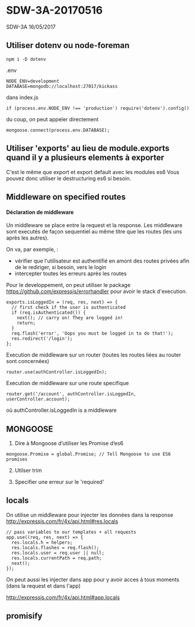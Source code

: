 # SDW-3A-20170516

SDW-3A 16/05/2017

## Utiliser dotenv ou node-foreman

``` 
npm i -D dotenv
```

.env
``` 
NODE_ENV=development
DATABASE=mongodb://localhost:27017/kickass
```

dans index.js
``` 
if (process.env.NODE_ENV !== 'production') require('dotenv').config()
``` 

du coup, on peut appeler directement
``` 
mongoose.connect(process.env.DATABASE);
``` 

## Utiliser 'exports' au lieu de module.exports quand il y a plusieurs elements à exporter

C'est le même que export et export default avec les modules es6
Vous pouvez donc utiliser le destructuring es6 si besoin.

## Middleware on specified routes

#### Déclaration de middleware

Un middleware se place entre la request et la response. Les middleware sont executés de façon sequentiel au même titre que  les routes (les uns après les autres).

On va, par exemple, : 
- vérifier que l'utilisateur est authentifié en amont des routes privées afin de le rediriger, si besoin, vers le login
- intercepter toutes les erreurs après les routes

Pour le developpement, on peut utiliser le package https://github.com/expressjs/errorhandler pour avoir le stack d'execution. 

``` 
exports.isLoggedIn = (req, res, next) => {
  // first check if the user is authenticated
  if (req.isAuthenticated()) {
    next(); // carry on! They are logged in!
    return;
  }
  req.flash('error', 'Oops you must be logged in to do that!');
  res.redirect('/login');
};
```
Execution de middleware sur un router (toutes les routes liées au router sont concernées)
``` 
router.use(authController.isLoggedIn);
``` 
Execution de middleware sur une route specifique
``` 
router.get('/account', authController.isLoggedIn, userController.account);
``` 
où authController.isLoggedIn is a middleware

## MONGOOSE

1. Dire à Mongoose d’utiliser les Promise d’es6 
```
mongoose.Promise = global.Promise; // Tell Mongoose to use ES6 promises
```

2. Utilser trim

3. Specifier une erreur sur le 'required'

## locals

On utilise un middleware pour injecter les données dans la response
http://expressjs.com/fr/4x/api.html#res.locals

```
// pass variables to our templates + all requests
app.use((req, res, next) => {
  res.locals.h = helpers;
  res.locals.flashes = req.flash();
  res.locals.user = req.user || null;
  res.locals.currentPath = req.path;
  next();
});
``` 
On peut aussi les injecter dans app pour y avoir acces à tous moments (dans la request et dans l'app)

http://expressjs.com/fr/4x/api.html#app.locals

## promisify



